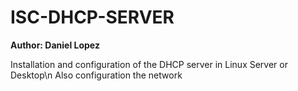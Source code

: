 # ISC-DHCP-SERVER
**Author: Daniel Lopez**

Installation and configuration of the DHCP server in Linux Server or Desktop\n
Also configuration the network
